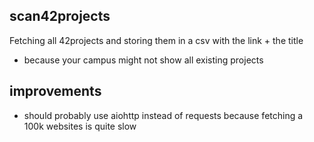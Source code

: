 ## scan42projects
Fetching all 42projects and storing them in a csv with the link + the title
- because your campus might not show all existing projects

## improvements
- should probably use aiohttp instead of requests because fetching a 100k websites is quite slow